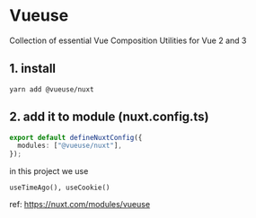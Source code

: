 # Vueuse

Collection of essential Vue Composition Utilities for Vue 2 and 3

## 1. install

`yarn add @vueuse/nuxt`

## 2. add it to module (nuxt.config.ts)

```ts
export default defineNuxtConfig({
  modules: ["@vueuse/nuxt"],
});
```

in this project we use

`useTimeAgo(), useCookie()`

ref: <https://nuxt.com/modules/vueuse>
